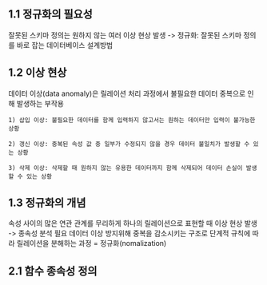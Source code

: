 ## 1.1 정규화의 필요성
잘못된 스키마 정의는 원하지 않는 여러 이상 현상 발생 -> 정규화: 잘못된 스키마 정의를 바로 잡는 데이터베이스 설계방법 

## 1.2 이상 현상
데이터 이상(data anomaly)은 릴레이션 처리 과정에서 불필요한 데이터 중복으로 인해 발생하는 부작용
```
1) 삽입 이상: 불필요한 데이터를 함께 입력하지 않고서는 원하는 데이터만 입력이 불가능한 상황

2) 갱신 이상: 중복된 속성 값 중 일부가 수정되지 않을 경우 데이터 불일치가 발생할 수 있는 상황

3) 삭제 이상: 삭제할 때 원하지 않는 유용한 데이터까지 함께 삭제되어 데이터 손실이 발생할 수 있는 상황
```
## 1.3 정규화의 개념
속성 사이의 많은 연관 관계를 무리하게 하나의 릴레이션으로 표현할 때 이상 현상 발생 -> 종속성 분석 필요
데이터 이상 방지위해 중복을 감소시키는 구조로 단계적 규칙에 따라 릴레이션을 분해하는 과정 = 정규화(nomalization)

## 2.1 함수 종속성 정의
